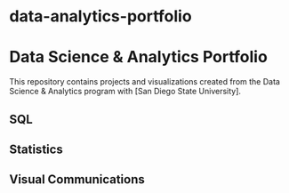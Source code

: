 # data-analytics-portfolio
# Data Science & Analytics Portfolio
This repository contains projects and visualizations created from the Data
Science & Analytics program with [San Diego State University].
## SQL
## Statistics
## Visual Communications
